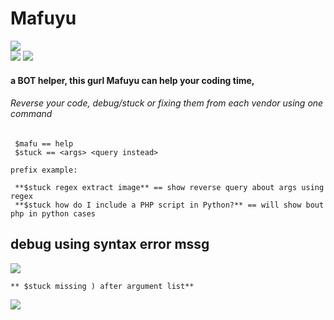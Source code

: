 # Mafuyu  
![](https://i.imgur.com/cJ7EsE1.png)  
![](https://img.shields.io/npm/v/eris) ![](https://img.shields.io/node/v/eris)  
#### a BOT helper, this gurl Mafuyu can help your coding time,   
###### Reverse your code, debug/stuck or fixing them from each vendor using one command  
```
 $mafu == help
 $stuck == <args> <query instead>

prefix example:

 **$stuck regex extract image** == show reverse query about args using regex
 **$stuck how do I include a PHP script in Python?** == will show bout php in python cases
 ```  
 ## debug using syntax error mssg
 ![](https://i.imgur.com/oFUqw8v.png)  
 ```
** $stuck missing ) after argument list**
 ```  
 ![](https://i.imgur.com/O14vvyN.png)
